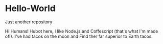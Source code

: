 # Hello-World
Just another repository

Hi Humans!
Hubot here, I like Node.js and Coffescript (that's what I'm made of!).
I've had tacos on the moon and Find ther far superior to Earth tacos. 
